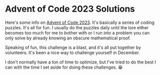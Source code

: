 # Advent of Code 2023 Solutions

Here's some info on [Advent of Code 2023](https://adventofcode.com/2023/about). It's basically a series of coding puzzles. It's all for fun. I usually do the puzzles daily until the lore either becomes too much for me to bother with or I run into a problem you can only solve by already knowing an obscure mathematical proof.

Speaking of fun, this challenge is a blast, and it's all put together by volunteers. It's been a nice way to challenge yourself in December.

I don't normally have a ton of time to optimize, but I've tried to do the best I can with the time I set aside for doing these challenges. 😁
